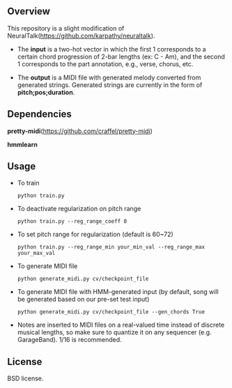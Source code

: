 ## Overview
This repository is a slight modification of NeuralTalk(https://github.com/karpathy/neuraltalk).

- The **input** is a two-hot vector in which the first 1 corresponds to a certain chord progression of 2-bar lengths (ex: C - Am), and the second 1 corresponds to the part annotation, e.g., verse, chorus, etc.

- The **output** is a MIDI file with generated melody converted from generated strings. Generated strings are currently in the form of **pitch;pos;duration**.


## Dependencies
**pretty-midi**(https://github.com/craffel/pretty-midi)

**hmmlearn**

## Usage
- To train

  `python train.py`

- To deactivate regularization on pitch range

  `python train.py --reg_range_coeff 0`

- To set pitch range for regularization (default is 60~72)

  `python train.py --reg_range_min your_min_val --reg_range_max your_max_val`

- To generate MIDI file

  `python generate_midi.py cv/checkpoint_file`

- To generate MIDI file with HMM-generated input (by default, song will be generated based on our pre-set test input)

  `python generate_midi.py cv/checkpoint_file --gen_chords True`


- Notes are inserted to MIDI files on a real-valued time instead of discrete musical lengths, so make sure to quantize it on any sequencer (e.g. GarageBand). 1/16 is recommended. 


## License
BSD license.
